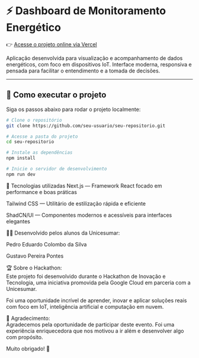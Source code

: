 # ⚡ Dashboard de Monitoramento Energético

👉 [Acesse o projeto online via Vercel](https://hackaton-unicesumar.vercel.app)

Aplicação desenvolvida para visualização e acompanhamento de dados energéticos, com foco em dispositivos IoT. Interface moderna, responsiva e pensada para facilitar o entendimento e a tomada de decisões.

---

## 🧭 Como executar o projeto

Siga os passos abaixo para rodar o projeto localmente:

```bash
# Clone o repositório
git clone https://github.com/seu-usuario/seu-repositorio.git

# Acesse a pasta do projeto
cd seu-repositorio

# Instale as dependências
npm install

# Inicie o servidor de desenvolvimento
npm run dev
````

🚀 Tecnologias utilizadas
Next.js — Framework React focado em performance e boas práticas

Tailwind CSS — Utilitário de estilização rápida e eficiente

ShadCN/UI — Componentes modernos e acessíveis para interfaces elegantes

👨‍💻 Desenvolvido pelos alunos da Unicesumar:

Pedro Eduardo Colombo da Silva

Gustavo Pereira Pontes

🏆 Sobre o Hackathon: <br/>
Este projeto foi desenvolvido durante o Hackathon de Inovação e Tecnologia, uma iniciativa promovida pela Google Cloud em parceria com a Unicesumar.

Foi uma oportunidade incrível de aprender, inovar e aplicar soluções reais com foco em IoT, inteligência artificial e computação em nuvem.

🙌 Agradecimento: <br/>
Agradecemos pela oportunidade de participar deste evento.
Foi uma experiência enriquecedora que nos motivou a ir além e desenvolver algo com propósito.

Muito obrigado! 🚀
